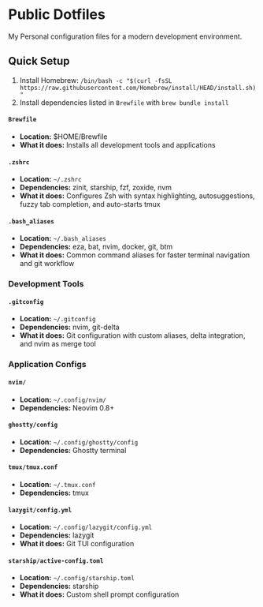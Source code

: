 # Public Dotfiles

My Personal configuration files for a modern development environment.

## Quick Setup

1. Install Homebrew: `/bin/bash -c "$(curl -fsSL https://raw.githubusercontent.com/Homebrew/install/HEAD/install.sh)"`
2. Install dependencies listed in `Brewfile` with `brew bundle install`

#### `Brewfile`

- **Location:** $HOME/Brewfile
- **What it does:** Installs all development tools and applications

#### `.zshrc`

- **Location:** `~/.zshrc`
- **Dependencies:** zinit, starship, fzf, zoxide, nvm
- **What it does:** Configures Zsh with syntax highlighting, autosuggestions, fuzzy tab completion, and auto-starts tmux

#### `.bash_aliases`

- **Location:** `~/.bash_aliases`
- **Dependencies:** eza, bat, nvim, docker, git, btm
- **What it does:** Common command aliases for faster terminal navigation and git workflow

### Development Tools

#### `.gitconfig`

- **Location:** `~/.gitconfig`
- **Dependencies:** nvim, git-delta
- **What it does:** Git configuration with custom aliases, delta integration, and nvim as merge tool

### Application Configs

#### `nvim/`

- **Location:** `~/.config/nvim/`
- **Dependencies:** Neovim 0.8+

#### `ghostty/config`

- **Location:** `~/.config/ghostty/config`
- **Dependencies:** Ghostty terminal

#### `tmux/tmux.conf`

- **Location:** `~/.tmux.conf`
- **Dependencies:** tmux

#### `lazygit/config.yml`

- **Location:** `~/.config/lazygit/config.yml`
- **Dependencies:** lazygit
- **What it does:** Git TUI configuration

#### `starship/active-config.toml`

- **Location:** `~/.config/starship.toml`
- **Dependencies:** starship
- **What it does:** Custom shell prompt configuration
